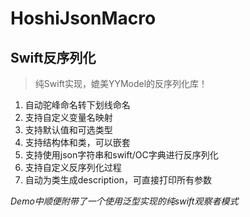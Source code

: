 # HoshiJsonMacro

## Swift反序列化

> 纯Swift实现，媲美YYModel的反序列化库！

1. 自动驼峰命名转下划线命名
2. 支持自定义变量名映射
3. 支持默认值和可选类型
4. 支持结构体和类，可以嵌套
5. 支持使用json字符串和swift/OC字典进行反序列化
6. 支持自定义反序列化过程
7. 自动为类生成description，可直接打印所有参数

*Demo中顺便附带了一个使用泛型实现的纯swift观察者模式*
